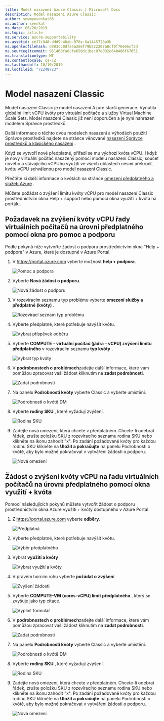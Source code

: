 ```yaml
---
title: Model nasazení Azure Classic | Microsoft Docs
description: Model nasazení Azure Classic
author: sowmyavenkat86
ms.author: svenkat
ms.date: 06/20/2019
ms.topic: article
ms.service: azure-supportability
ms.assetid: ce37c848-ddd9-46ab-978e-6a1445728a3b
ms.openlocfilehash: d803cc0dfa4a266f79b522207a8cf0f70e06cf3d
ms.sourcegitcommit: 961468fa0cfe650dc1bec87e032e648486f67651
ms.translationtype: MT
ms.contentlocale: cs-CZ
ms.lasthandoff: 10/10/2019
ms.locfileid: "72248723"
---
```

# <a name="classic-deployment-model"></a>Model nasazení Classic

Model nasazení Classic je model nasazení Azure starší generace. Vynutila globální limit vCPU kvóty pro virtuální počítače a služby Virtual Machine Scale Sets. Model nasazení Classic již není doporučen a je nyní nahrazen modelem Správce prostředků. 

Další informace o těchto dvou modelech nasazení a výhodách použití Správce prostředků najdete na stránce věnované [nasazení Správce prostředků a klasického nasazení](../azure-resource-manager/resource-manager-deployment-model.md) .
 
Když se vytvoří nové předplatné, přiřadí se mu výchozí kvóta vCPU. I když je nový virtuální počítač nasazený pomocí modelu nasazení Classic, součet nového a stávajícího vCPUho využití ve všech oblastech nesmí překročit kvótu vCPU schválenou pro model nasazení Classic.
 
Přečtěte si další informace o kvótách na stránce [omezení předplatného a služeb Azure](https://aka.ms/quotalimits) .

Můžete požádat o zvýšení limitu kvóty vCPU pro model nasazení Classic prostřednictvím okna Help + support nebo pomocí okna využití + kvóta na portálu.

## <a name="request-per-vm-series-vcpu-quota-increase-at-subscription-level-using-the-help--support-blade"></a>Požadavek na zvýšení kvóty vCPU řady virtuálních počítačů na úrovni předplatného pomocí okna pro **pomoc a podporu**

Podle pokynů níže vytvořte žádost o podporu prostřednictvím okna "Help + podpora" v Azure, které je dostupné v Azure Portal. 

1. V https://portal.azure.com vyberte možnost **help + podpora**.

   ![Pomoc a podpora](./media/resource-manager-core-quotas-request/helpsupport.png)
 
2.  Vyberte **Nová žádost o podporu**. 

      ![Nová žádost o podporu](./media/resource-manager-core-quotas-request/newsupportrequest.png)

3. V rozevíracím seznamu typ problému vyberte **omezení služby a předplatné (kvóty)** .

   ![Rozevírací seznam typ problému](./media/resource-manager-core-quotas-request/issuetypedropdown.png)

4. Vyberte předplatné, které potřebuje navýšit kvótu.

   ![Vybrat příspěvek odběru](./media/resource-manager-core-quotas-request/select-subscription-sr.png)
   
5. Vyberte **COMPUTE – virtuální počítač (jádra – vCPU) zvýšení limitu předplatného** v rozevíracím seznamu **typ kvóty** . 

   ![Vybrat typ kvóty](./media/resource-manager-core-quotas-request/select-quota-type.png)

6. V **podrobnostech o problémech**zadejte další informace, které vám pomůžou zpracovat vaši žádost kliknutím na **zadat podrobnosti**.

   ![Zadat podrobnosti](./media/resource-manager-core-quotas-request/provide-details.png)

7. Na panelu **Podrobnosti kvóty** vyberte Classic a vyberte umístění.

   ![Podrobnosti o kvótě DM](./media/resource-manager-core-quotas-request/quota-details-classic.png)

8. Vyberte **rodiny SKU** , které vyžadují zvýšení. 

   ![Rodina SKU](./media/resource-manager-core-quotas-request/sku-family-classic.png)

9. Zadejte nová omezení, která chcete v předplatném. Chcete-li odebrat řádek, zrušte položku SKU z rozevíracího seznamu rodina SKU nebo klikněte na ikonu zahodit "x". Po zadání požadované kvóty pro každou rodinu SKU klikněte na **Uložit a pokračujte** na panelu Podrobnosti o kvótě, aby bylo možné pokračovat v vytváření žádosti o podporu.

   ![Nová omezení](./media/resource-manager-core-quotas-request/new-limits-classic.png)

## <a name="request-per-vm-series-vcpu-quota-increase-at-subscription-level-using-usages--quota-blade"></a>Žádost o zvýšení kvóty vCPU na řadu virtuálních počítačů na úrovni předplatného pomocí okna **využití + kvóta**

Pomocí následujících pokynů můžete vytvořit žádost o podporu prostřednictvím okna Azure využití + kvóty dostupného v Azure Portal. 

1. Z https://portal.azure.com vyberte **odběry**.

   ![Předplatná](./media/resource-manager-core-quotas-request/subscriptions.png)

2. Vyberte předplatné, které potřebuje navýšit kvótu.

   ![Výběr předplatného](./media/resource-manager-core-quotas-request/select-subscription.png)

3. Vybrat **využití a kvóty**

   ![Vybrat využití a kvóty](./media/resource-manager-core-quotas-request/select-usage-quotas.png)

4. V pravém horním rohu vyberte **požádat o zvýšení**.

   ![Zvýšení žádosti](./media/resource-manager-core-quotas-request/request-increase.png)

5. Vyberte **COMPUTE-VM (cores-vCPU) limit předplatného** , který se zvyšuje jako typ citace. 

   ![Vyplnit formulář](./media/resource-manager-core-quotas-request/select-quota-type.png)
   
6. V **podrobnostech o problémech**zadejte další informace, které vám pomůžou zpracovat vaši žádost kliknutím na **zadat podrobnosti**.

   ![Zadat podrobnosti](./media/resource-manager-core-quotas-request/provide-details.png)

7. Na panelu **Podrobnosti kvóty** vyberte Classic a vyberte umístění.

   ![Podrobnosti o kvótě DM](./media/resource-manager-core-quotas-request/quota-details-classic.png)

8. Vyberte **rodiny SKU** , které vyžadují zvýšení. 

   ![Rodina SKU](./media/resource-manager-core-quotas-request/sku-family-classic.png)

9. Zadejte nová omezení, která chcete v předplatném. Chcete-li odebrat řádek, zrušte položku SKU z rozevíracího seznamu rodina SKU nebo klikněte na ikonu zahodit "x". Po zadání požadované kvóty pro každou rodinu SKU klikněte na **Uložit a pokračujte** na panelu Podrobnosti o kvótě, aby bylo možné pokračovat v vytváření žádosti o podporu.

   ![Nová omezení](./media/resource-manager-core-quotas-request/new-limits-classic.png)

